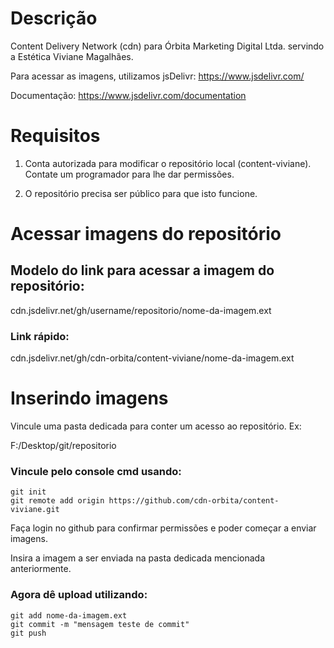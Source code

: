 # Descrição
Content Delivery Network (cdn) para Órbita Marketing Digital Ltda. servindo a Estética Viviane Magalhães.

Para acessar as imagens, utilizamos jsDelivr: https://www.jsdelivr.com/

Documentação: https://www.jsdelivr.com/documentation

# Requisitos
1. Conta autorizada para modificar o repositório local (content-viviane). Contate um programador para lhe dar permissões.

2. O repositório precisa ser público para que isto funcione.

# Acessar imagens do repositório
## Modelo do link para acessar a imagem do repositório:

cdn.jsdelivr.net/gh/username/repositorio/nome-da-imagem.ext

### Link rápido:

cdn.jsdelivr.net/gh/cdn-orbita/content-viviane/nome-da-imagem.ext

# Inserindo imagens
Vincule uma pasta dedicada para conter um acesso ao repositório. Ex:

F:/Desktop/git/repositorio

### Vincule pelo console cmd usando:
```
git init
git remote add origin https://github.com/cdn-orbita/content-viviane.git
```

Faça login no github para confirmar permissões e poder começar a enviar imagens.

Insira a imagem a ser enviada na pasta dedicada mencionada anteriormente.

### Agora dê upload utilizando:
```
git add nome-da-imagem.ext
git commit -m "mensagem teste de commit"
git push
```
